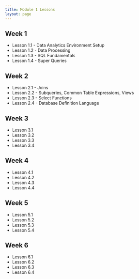 ```yaml
---
title: Module 1 Lessons
layout: page
---
```


## Week 1

* Lesson 1.1 - Data Analytics Environment Setup
* Lesson 1.2 - Data Processing
* Lesson 1.3 - SQL Fundamentals
* Lesson 1.4 - Super Queries

## Week 2

* Lesson 2.1 - Joins
* Lesson 2.2 - Subqueries, Common Table Expressions, Views
* Lesson 2.3 - Select Functions
* Lesson 2.4 - Database Definition Language

## Week 3

* Lesson 3.1
* Lesson 3.2
* Lesson 3.3
* Lesson 3.4

## Week 4

* Lesson 4.1
* Lesson 4.2
* Lesson 4.3
* Lesson 4.4

## Week 5

* Lesson 5.1
* Lesson 5.2
* Lesson 5.3
* Lesson 5.4

## Week 6

* Lesson 6.1
* Lesson 6.2
* Lesson 6.3
* Lesson 6.4